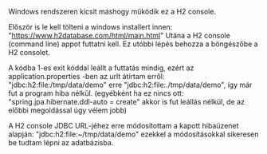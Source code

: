 Windows rendszeren kicsit máshogy működik ez a H2 console.

Először is le kell tölteni a windows installert innen: "https://www.h2database.com/html/main.html" Utána a H2 console (command line) appot futtatni kell. 
Ez utóbbi lépés behozza a böngészőbe a H2 consolet.

A kódba 1-es exit kóddal leállt a futtatás mindig, ezért az application.properties 
-ben az urlt átírtam erről: "jdbc:h2:file:/tmp/data/demo" erre "jdbc:h2:file:./tmp/data/demo", így már fut a program hiba nélkül. 
(egyébként ha ez nincs ott: "spring.jpa.hibernate.ddl-auto = create" akkor is fut leállás nélkül, de az előbbi megoldással úgy vélem jobb)

A H2 console JDBC URL-jéhez erre módosítottam a kapott hibaüzenet alapján: "jdbc:h2:file:~/tmp/data/demo" ezekkel a módosításokkal sikeresen be tudtam lépni az adatbázisba.
